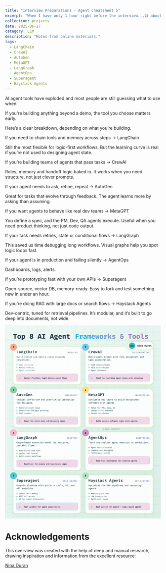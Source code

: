 ```yaml
---
title: "Interview Preparations - Agent Cheatsheet 5"
excerpt: "When I have only 1 hour right before the interview...😅 about AI Agent Frameworks<br/><img src='/images/AI_agent_framework.jpg'>"
collection: projects
date: 2025-06-27
category: LLM
description: "Notes from online materials."
tags:
  - LangChain
  - CrewAI
  - AutoGen
  - MetaGPT
  - LangGraph
  - AgentOps
  - Superagent
  - Haystack Agents
---
```



AI agent tools have exploded and most people are still guessing what to use when. 

If you're building anything beyond a demo, the tool you choose matters early.

Here’s a clear breakdown, depending on what you’re building.

If you need to chain tools and memory across steps → LangChain

Still the most flexible for logic-first workflows.
But the learning curve is real if you’re not used to designing agent state.

If you’re building teams of agents that pass tasks → CrewAI

Roles, memory and handoff logic baked in.
It works when you need structure, not just clever prompts.

If your agent needs to ask, refine, repeat → AutoGen

Great for tasks that evolve through feedback.
The agent learns more by asking than assuming.

If you want agents to behave like real dev teams → MetaGPT

You define a spec, and the PM, Dev, QA agents execute.
Useful when you need product thinking, not just code output.

If your task needs retries, state or conditional flows → LangGraph

This saved us time debugging long workflows.
Visual graphs help you spot logic loops fast.

If your agent is in production and failing silently → AgentOps

Dashboards, logs, alerts.
 
If you’re prototyping fast with your own APIs → Superagent

Open-source, vector DB, memory-ready.
Easy to fork and test something new in under an hour.
 
If you’re doing RAG with large docs or search flows → Haystack Agents

Dev-centric, tuned for retrieval pipelines.
It’s modular, and it’s built to go deep into documents, not wide.

![image](/images/AI_agent_framework.jpg)


# Acknowledgements

This overview was created with the help of deep and manual research, drawing inspiration and information from the excellent resource:

[Nina Duran](https://x.com/HeyNina101)
